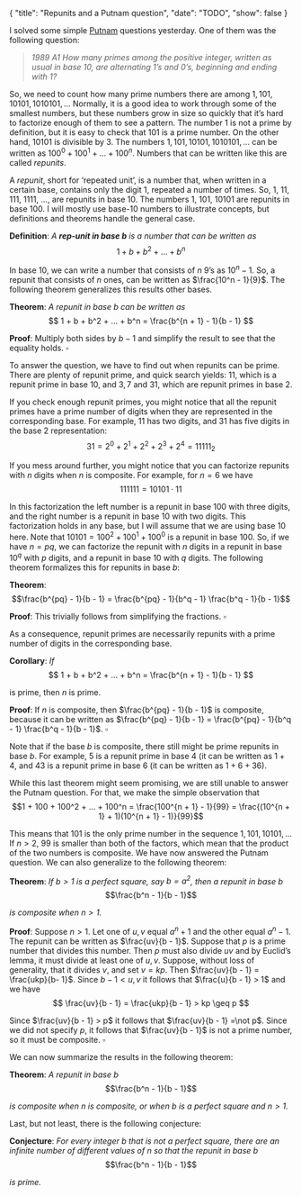 {
    "title": "Repunits and a Putnam question",
    "date": "TODO",
    "show": false
}


I solved some simple [Putnam](https://en.wikipedia.org/wiki/William_Lowell_Putnam_Mathematical_Competition) questions yesterday. One of them was the following question:

> *1989 A1 How many primes among the positive integer, written as usual in base 10, are alternating 1’s and 0’s, beginning and ending with 1?*

So, we need to count how many prime numbers there are among $1, 101, 10101, 1010101, ...$ Normally, it is a good idea to work through some of the smallest numbers, but these numbers grow in size so quickly that it’s hard to factorize enough of them to see a pattern. The number $1$ is not a prime by definition, but it is easy to check that $101$ is a prime number. On the other hand, $10101$ is divisible by $3$. The numbers $1, 101, 10101, 1010101, ...$ can be written as $100^0 + 100^1 + ... + 100^n$. Numbers that can be written like this are called *repunits*.

A *repunit*, short for ‘repeated unit’, is a number that, when written in a certain base, contains only the digit 1, repeated a number of times. So, 1, 11, 111, 1111, ..., are repunits in base 10. The numbers 1, 101, 10101 are repunits in base 100. I will mostly use base-10 numbers to illustrate concepts, but definitions and theorems handle the general case.

**Definition**: *A **rep-unit in base $b$** is a number that can be written as*
$$1 + b + b^2 + ... + b^n$$

In base 10, we can write a number that consists of $n$ 9’s as $10^n - 1$. So, a repunit that consists of $n$ ones, can be written as $\frac{10^n - 1}{9}$. The following theorem generalizes this results other bases.

**Theorem**: *A repunit in base $b$ can be written as*
$$ 1 + b + b^2 + ... + b^n = \frac{b^{n + 1} - 1}{b - 1} $$

**Proof**: Multiply both sides by $b - 1$ and simplify the result to see that the equality holds. $\square$

To answer the question, we have to find out when repunits can be prime. There are plenty of repunit prime, and quick search yields: $11$, which is a repunit prime in base $10$, and $3, 7$ and $31$, which are repunit primes in base 2.

If you check enough repunit primes, you might notice that all the repunit primes have a prime number of digits when they are represented in the corresponding base. For example, $11$ has two digits, and $31$ has five digits in the base $2$ representation:
$$31 = 2^0 + 2^1 + 2^2 + 2^3 + 2^4 = 11111_2$$

If you mess around further, you might notice that you can factorize repunits with $n$ digits when $n$ is composite. For example, for $n = 6$ we have
$$ 111111 = 10101 \cdot 11 $$

In this factorization the left number is a repunit in base 100 with three digits, and the right number is a repunit in base 10 with two digits. This factorization holds in any base, but I will assume that we are using base $10$ here. Note that $10101 = 100^2 + 100^1 + 100^0$ is a repunit in base $100$. So, if we have $n = pq$, we can factorize the repunit with $n$ digits in a repunit in base $10^q$ with $p$ digits, and a repunit in base $10$ with $q$ digits. The following theorem formalizes this for repunits in base $b$:

**Theorem**:
$$\frac{b^{pq} - 1}{b - 1} = \frac{b^{pq} - 1}{b^q - 1} \frac{b^q - 1}{b - 1}$$

**Proof**: This trivially follows from simplifying the fractions. $\square$

As a consequence, repunit primes are necessarily repunits with a prime number of digits in the corresponding base.

**Corollary**: *If*
$$ 1 + b + b^2 + ... + b^n = \frac{b^{n + 1} - 1}{b - 1} $$

is prime, then $n$ is prime.

**Proof**: If $n$ is composite, then $\frac{b^{pq} - 1}{b - 1}$ is composite, because it can be written as $\frac{b^{pq} - 1}{b - 1} = \frac{b^{pq} - 1}{b^q - 1} \frac{b^q - 1}{b - 1}$. $\square$

Note that if the base $b$ is composite, there still might be prime repunits in base $b$. For example, $5$ is a repunit prime in base 4 (it can be written as $1 + 4$, and $43$ is a repunit prime in base $6$ (it can be written as $1 + 6 + 36$).

While this last theorem might seem promising, we are still unable to answer the Putnam question. For that, we make the simple observation that
$$1 + 100 + 100^2 + ... + 100^n = \frac{100^{n + 1} - 1}{99} = \frac{(10^{n + 1} + 1)(10^{n + 1} - 1)}{99}$$

This means that $101$ is the only prime number in the sequence $1, 101, 10101, ...$ If $n > 2$, $99$ is smaller than both of the factors, which mean that the product of the two numbers is composite. We have now answered the Putnam question. We can also generalize to the following theorem:

**Theorem**: *If $b > 1$ is a perfect square, say $b = a^2$, then a repunit in base $b$*
$$\frac{b^n - 1}{b - 1}$$

*is composite when $n > 1$.*

**Proof**: Suppose $n > 1$. Let one of $u, v$ equal $a^n + 1$ and the other equal $a^n - 1$. The repunit can be written as $\frac{uv}{b - 1}$. Suppose that $p$ is a prime number that divides this number. Then $p$ must also divide $uv$ and by Euclid’s lemma, it must divide at least one of $u, v$. Suppose, without loss of generality, that it divides $v$, and set $v = kp$. Then $\frac{uv}{b - 1} = \frac{ukp}{b- 1}$. Since $b - 1 < u, v$ it follows that $\frac{u}{b - 1} > 1$ and we have
$$ \frac{uv}{b - 1} = \frac{ukp}{b - 1} > kp \geq p $$

Since $\frac{uv}{b - 1} > p$ it follows that $\frac{uv}{b - 1} =\not p$. Since we did not specify $p$, it follows that $\frac{uv}{b - 1}$ is not a prime number, so it must be composite. $\square$

We can now summarize the results in the following theorem:

**Theorem**: *A repunit in base $b$*
$$\frac{b^n - 1}{b - 1}$$

*is composite when $n$ is composite, or when $b$ is a perfect square and $n > 1$.*

Last, but not least, there is the following conjecture:

**Conjecture**: *For every integer $b$ that is not a perfect square, there are an infinite number of different values of $n$ so that the repunit in base $b$*
$$\frac{b^n - 1}{b - 1}$$

*is prime.*
